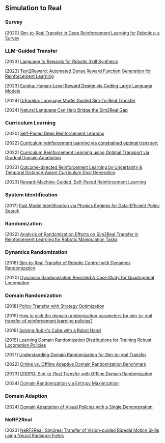## Simulation to Real

### Survey

[2020] [Sim-to-Real Transfer in Deep Reinforcement Learning for Robotics: a Survey](https://arxiv.org/abs/2009.13303)



### LLM-Guided Transfer

[2023] [Language to Rewards for Robotic Skill Synthesis](https://arxiv.org/abs/2306.08647)

[2023] [Text2Reward: Automated Dense Reward Function Generation for Reinforcement Learning](https://arxiv.org/abs/2309.11489)

[2023] [Eureka: Human-Level Reward Design via Coding Large Language Models](https://arxiv.org/abs/2310.12931)

[2024] [DrEureka: Language Model Guided Sim-To-Real Transfer](https://eureka-research.github.io/dr-eureka/)

[2024] [Natural Language Can Help Bridge the Sim2Real Gap](https://arxiv.org/abs/2405.10020)



### Curriculum Learning

[2020] [Self-Paced Deep Reinforcement Learning](https://arxiv.org/abs/2004.11812)

[2022] [Curriculum reinforcement learning via constrained optimal transport](https://proceedings.mlr.press/v162/klink22a/klink22a.pdf)

[2022] [Curriculum Reinforcement Learning using Optimal Transport via Gradual Domain Adaptation](https://arxiv.org/abs/2210.10195)

[2023] [Outcome-directed Reinforcement Learning by Uncertainty & Temporal Distance-Aware Curriculum Goal Generation](https://arxiv.org/abs/2301.11741)

[2023] [Reward-Machine-Guided, Self-Paced Reinforcement Learning](https://arxiv.org/abs/2305.16505)



### System Identification

[2017] [Fast Model Identification via Physics Engines for Data-Efficient Policy Search](https://arxiv.org/abs/1710.08893)



### Randomization

[2022] [Analysis of Randomization Effects on Sim2Real Transfer in Reinforcement Learning for Robotic Manipulation Tasks](https://arxiv.org/abs/2206.06282)



### Dynamics Randomization

[2018] [Sim-to-Real Transfer of Robotic Control with Dynamics Randomization](https://arxiv.org/abs/1710.06537)

[2020] [Dynamics Randomization Revisited:A Case Study for Quadrupedal Locomotion](https://arxiv.org/abs/2011.02404)



### Domain Randomization

[2018] [Policy Transfer with Strategy Optimization](https://arxiv.org/abs/1810.05751)

[2019] [How to pick the domain randomization parameters for sim-to-real transfer of reinforcement learning policies?](https://arxiv.org/abs/1903.11774)

[2019] [Solving Rubik's Cube with a Robot Hand](https://arxiv.org/abs/1910.07113)

[2019] [Learning Domain Randomization Distributions for Training Robust Locomotion Policies](https://arxiv.org/abs/1906.00410)

[2021] [Understanding Domain Randomization for Sim-to-real Transfer](https://arxiv.org/abs/2110.03239)

[2022] [Online vs. Offline Adaptive Domain Randomization Benchmark](https://arxiv.org/abs/2206.14661)

[2023] [DROPO: Sim-to-Real Transfer with Offline Domain Randomization](https://arxiv.org/abs/2201.08434)

[2024] [Domain Randomization via Entropy Maximization](https://arxiv.org/abs/2311.01885)



### Domain Adaption

[2024] [Domain Adaptation of Visual Policies with a Single Demonstration](https://arxiv.org/abs/2407.16820)



### NeRF2Real

[2023] [NeRF2Real: Sim2real Transfer of Vision-guided Bipedal Motion Skills using Neural Radiance Fields](https://arxiv.org/abs/2210.04932)
